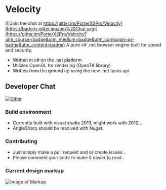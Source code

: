 # Velocity

[![Join the chat at https://gitter.im/PorterX2Pro/Velocity](https://badges.gitter.im/Join%20Chat.svg)](https://gitter.im/PorterX2Pro/Velocity?utm_source=badge&utm_medium=badge&utm_campaign=pr-badge&utm_content=badge)
A pure c# .net browser engine built for speed and security.
  - Written in c# on the .net platform
  - Utilizes OpenGL for rendering (OpenTK library)
  - Written from the ground up using the new .net tasks api

## Developer Chat
[![Gitter](https://badges.gitter.im/Join%20Chat.svg)](https://gitter.im/PorterX2Pro/Velocity?utm_source=badge&utm_medium=badge&utm_campaign=pr-badge)

### Build environment
  - Currently built with visual studio 2013, might work with 2012...
  - AngleSharp should be resolved with Nuget.

### Contributing
  - Just simply make a pull request and or create issues...
  - Please comment your code to make it easier to read...



### Current design markup

![Image of Markup](https://raw.githubusercontent.com/PorterX2Pro/Velocity/master/velocity/velocitymarkup.png)
